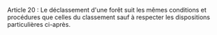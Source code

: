 Article 20 : Le déclassement d'une forêt suit les mêmes conditions
et procédures que celles du classement sauf à respecter les dispositions
particulières ci-après.